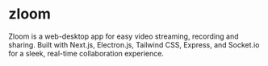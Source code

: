 # zloom
Zloom is a web-desktop app for easy video streaming, recording and sharing. Built with Next.js, Electron.js, Tailwind CSS, Express, and Socket.io for a sleek, real-time collaboration experience.

